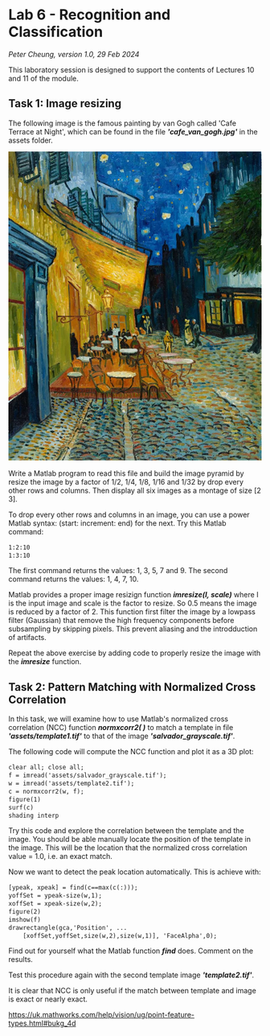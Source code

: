 # Lab 6 - Recognition and Classification
*_Peter Cheung, version 1.0, 29 Feb 2024_*

This laboratory session is designed to support the contents of Lectures 10 and 11 of the module.  

## Task 1: Image resizing

The following image is the famous painting by van Gogh called 'Cafe Terrace at Night', which can be found in the file **_'cafe_van_gogh.jpg'_** in the assets folder.  

<p align="center"> <img src="assets/cafe_van_gogh.jpg" /> </p>

Write a Matlab program to read this file and build the image pyramid by resize the image by a factor of 1/2, 1/4, 1/8, 1/16 and 1/32 by drop every other rows and columns.  Then display all six images as a montage of size [2 3]. 

To drop every other rows and columns in an image, you can use a power Matlab syntax: (start: increment: end) for the next.  Try this Matlab command:

```
1:2:10
1:3:10
```
The first command returns the values: 1, 3, 5, 7 and 9.
The second command returns the values: 1, 4, 7, 10.

Matlab provides a proper image resizign function **_imresize(I, scale)_** where I is the input image and scale is the factor to resize.  So 0.5 means the image is reduced by a factor of 2. This function first filter the image by a lowpass filter (Gaussian) that remove the high frequency components before subsampling by skipping pixels.  This prevent aliasing and the introdduction of artifacts.

Repeat the above exercise by adding code to properly resize the image with the **_imresize_** function.

## Task 2: Pattern Matching with Normalized Cross Correlation

In this task, we will examine how to use Matlab's normalized cross correlation (NCC) function **_normxcorr2( )_** to match a template in file **_'assets/template1.tif'_** to that of the image **_'salvador_grayscale.tif'_**.

The following code will compute the NCC function and plot it as a 3D plot:

```
clear all; close all;
f = imread('assets/salvador_grayscale.tif');
w = imread('assets/template2.tif');
c = normxcorr2(w, f);
figure(1)
surf(c)
shading interp
```

Try this code and explore the correlation between the template and the image.  You should be able manually locate the position of the template in the image. This will be the location that the normalized cross correlation value = 1.0, i.e. an exact match.

Now we want to detect the peak location automatically. This is achieve with:

```
[ypeak, xpeak] = find(c==max(c(:)));
yoffSet = ypeak-size(w,1);
xoffSet = xpeak-size(w,2);
figure(2)
imshow(f)
drawrectangle(gca,'Position', ...
    [xoffSet,yoffSet,size(w,2),size(w,1)], 'FaceAlpha',0);
```

Find out for yourself what the Matlab function **_find_** does.  Comment on the results.

Test this procedure again with the second template image **_'template2.tif'_**.

It is clear that NCC is only useful if the match between template and image is exact or nearly exact. 



https://uk.mathworks.com/help/vision/ug/point-feature-types.html#bukg_4d
